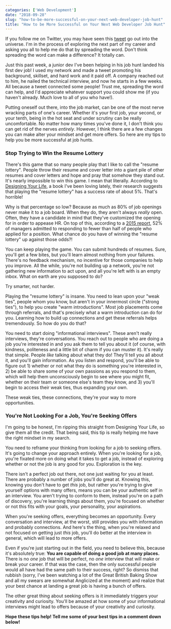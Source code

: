 ```yaml
---
categories: ['Web Development']
date: "2018-09-28"
slug: "how-to-be-more-successful-on-your-next-web-developer-job-hunt"
title: "How to be More Successful on Your Next Web Developer Job Hunt"
---
```


If you follow me on Twitter, you may have seen this [tweet](https://twitter.com/kyleshevlin/status/1041735370478542851) go out into the universe. I'm in the process of exploring the next part of my career and asking you all to help me do that by spreading the word. Don't think spreading the word can make a difference? It totally can.

Just this past week, a junior dev I've been helping in his job hunt landed his first dev job! I used my network and made a tweet promoting his background, skillset, and hard work and it paid off. A company reached out to him, he nailed the technical interview, and now he starts in a few weeks. All because a tweet connected some people! Trust me, spreading the word can help, and I'd appreciate whatever support you could show me (if you haven't already. Much love to all of you who have!).

Putting oneself out there, into the job market, can be one of the most nerve wracking parts of one's career. Whether it's your first job, your second, or your tenth, being in the hot seat and under scrutiny can be really uncomfortable. No matter how many times you've done it, I don't think you can get rid of the nerves _entirely_. However, I think there are a few changes you can make alter your mindset and get more offers. So here are my tips to help you be more successful at job hunts.

### Stop Trying to Win the Resume Lottery

There's this game that so many people play that I like to call the "resume lottery". People throw their resume and cover letter into a giant pile of other resumes and cover letters and hope and pray that somehow they stand out. It's nearly impossible to win this game. I mean that literally. According to [Designing Your Life](https://amzn.to/2xvdrPs), a book I've been loving lately, their research suggests that playing the "resume lottery" has a success rate of about 5%. That's horrible!

Why is that percentage so low? Because as much as 80% of job openings never make it to a job board. When they do, they aren't always _really_ open. Often, they have a candidate in mind that they've customized the opening for in order to appease HR. On top of this, according to a [2015 report](http://careerbuildercommunications.com/candidatebehavior/), 52% of managers admitted to responding to fewer than half of people who applied for a position. What chance do you have of winning the "resume lottery" up against those odds?!

You can keep playing the game. You can submit hundreds of resumes. Sure, you'll get a few bites, but you'll learn almost nothing from your failures. There's no feedback mechanism, no incentive for those companies to help you improve. All the while, you're not building up a network, you're not gathering new information to act upon, and all you're left with is an empty inbox. What on earth are you supposed to do?

Try smarter, not harder.

Playing the "resume lottery" is insane. You need to lean upon your "weak ties", people whom you know, but aren't in your innermost circle ("strong ties"), to help you create "warm introductions". Most job placements come through referrals, and that's precisely what a warm introduction can do for you. Learning how to build up connections and get these referrals helps tremendously. So how do you do that?

You need to start doing "informational interviews". These aren't really interviews, they're conversations. You reach out to people who are doing a job you're interested in and you ask them to tell you about it (of course, with kindness, politeness and a little bit of charm if you can muster it). It's really that simple. People _like_ talking about what they do! They'll tell you all about it, and you'll gain information. As you listen and respond, you'll be able to figure out 1) whether or not what they do is something you're interested in, 2) be able to share some of your own passions as you respond to them, which will help them unconsciously begin to see where you might fit, whether on their team or someone else's team they know, and 3) you'll begin to access their weak ties, thus expanding your own.

These weak ties, these connections, they're your way to more opportunities.

### You're Not Looking For a Job, You're Seeking Offers

I'm going to be honest, I'm ripping this straight from Designing Your Life, so give them all the credit. That being said, this tip is really helping me have the right mindset in my search.

You need to reframe your thinking from looking for a job to seeking offers. It's going to change your approach entirely. When you're looking for a job, you're fixated more on doing what it takes to get a job, instead of exploring whether or not the job is any good for you. Exploration is the key.

There isn't a perfect job out there, not one just waiting for you at least. There are probably a number of jobs you'll do great at. Knowing this, knowing you don't have to get _this_ job, but rather you're trying to give yourself options with many offers, means you can be your authentic self in an interview. You aren't trying to conform to them, instead you're on a path of discovery, you're learning things about them, you're focused on whether or not this fits with your goals, your personality, your aspirations.

When you're seeking offers, everything becomes an opportunity. Every conversation and interview, at the worst, still provides you with information and probably connections. And here's the thing, when you're relaxed and not focused on getting just _this_ job, you'll do better at the interview in general, which will lead to more offers.

Even if you're just starting out in the field, you need to believe this, because it's absolutely true: **You are capable of doing a good job at many places.** There is no _one_ job that will be perfect, no _one_ interview that will make or break your career. If that was the case, then the only successful people would all have had the same path to their success, right? So dismiss that rubbish (sorry, I've been watching a lot of the Great British Baking Show and all my swears are somewhat Anglicized at the moment) and realize that your best chance at landing a great job is having a bunch of offers.

The other great thing about seeking offers is it immediately triggers your creativity and curiosity. You'll be amazed at how some of your informational interviews might lead to offers because of your creativity and curiosity.

**Hope these tips help! Tell me some of your best tips in a comment down below!**
